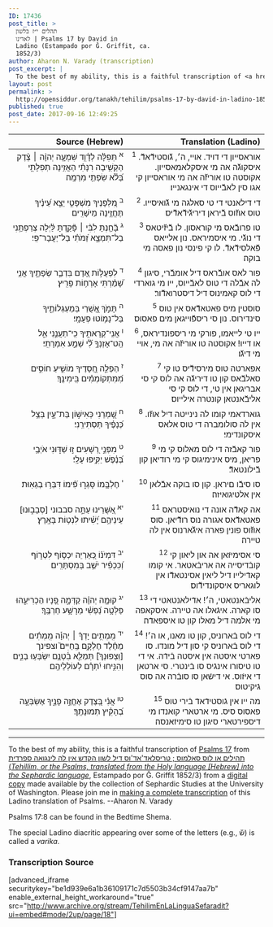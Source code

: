 ```yaml
---
ID: 17436
post_title: >
  תהלים י״ז בלשון
  לאדינו | Psalms 17 by David in
  Ladino (Estampado por Ǧ. Griffit, ca.
  1852/3)
author: Aharon N. Varady (transcription)
post_excerpt: |
  To the best of my ability, this is a faithful transcription of <a href="https://en.wikipedia.org/wiki/Psalm_17">Psalms 17</a> from תהילים או לוס סאלמוס ; טריסלאד'אד'וס דיל לשון הקדש אין לה לינגואה ספרדית (<em>Tehillim, or the Psalms, translated from the Holy language [Hebrew] into the Sephardic language</em>, Estampado por Ǧ. Griffit 1852/3) from a <a href="http://digitalcollections.lib.washington.edu/cdm/compoundobject/collection/p16786coll3/id/2453/rec/">digital copy</a> made available by the collection of Sephardic Studies at the University of Washington. Please join me in <a href="https://he.wikisource.org/wiki/%D7%9E%D7%A4%D7%AA%D7%97:Tehilim,_o_los_Salmos,_trezladados_del_leshon_ha-%E1%B8%B3odesh_en_la_lingua_Sefaradit.pdf">making a complete transcription</a> of this Ladino translation of Psalms. --Aharon N. Varady
layout: post
permalink: >
  http://opensiddur.org/tanakh/tehilim/psalms-17-by-david-in-ladino-1852/
published: true
post_date: 2017-09-16 12:49:25
---
```

<table style="margin-left: auto;margin-right: auto;" class="draggable">
<thead><tr><th id="x" style="text-align: right;">Source (Hebrew)</th><th style="text-align: right;">Translation (Ladino)</th></tr></thead>
<tbody>
<tr><td style="vertical-align:top;" width="46%">
<div class="liturgy" style="text-align: right;"><span lang="he">
<sup>א</sup>&nbsp;תְּפִלָּ֗ה לְדָ֫וִ֥ד 
שִׁמְעָ֤ה יְהוָ֨ה ׀ צֶ֗דֶק 
הַקְשִׁ֥יבָה רִנָּתִ֗י 
הַאֲזִ֥ינָה תְפִלָּתִ֑י בְּ֝לֹ֗א שִׂפְתֵ֥י מִרְמָֽה׃
</span></div></td>

<td style="vertical-align:top;" width="53%">
<div class="ladino" style="text-align: right;"><span lang="he">
<sup>1</sup>&nbsp;אוראסייון די דויד. 
אויי, ה׳, גﬞוסטידﬞאדﬞ. 
איסקוגﬞה אה מי איסקלאמאסייון. 
אקוסטה טו אוריזﬞה אה מי אוראסייון קי אגו סין לאבﬞייוס די אינגאנייו׃
</span></div></td></tr>


<tr><td style="vertical-align:top;" width="46%">
<div class="liturgy" style="text-align: right;"><span lang="he">
<sup>ב</sup>&nbsp;מִ֭לְּפָנֶיךָ מִשְׁפָּטִ֣י יֵצֵ֑א 
עֵ֝ינֶ֗יךָ תֶּחֱזֶ֥ינָה מֵישָׁרִֽים׃
</span></div></td>

<td style="vertical-align:top;" width="53%">
<div class="ladino" style="text-align: right;"><span lang="he">
<sup>2</sup>&nbsp;די דילאנטי די טי סאלגה מי גﬞואיסייו. 
טוס אוזﬞוס בﬞיראן דיריגﬞידﬞאדﬞיס׃ 
</span></div></td></tr>


<tr><td style="vertical-align:top;" width="46%">
<div class="liturgy" style="text-align: right;"><span lang="he">
<sup>ג</sup>&nbsp;בָּ֘חַ֤נְתָּ לִבִּ֨י ׀ 
פָּ֘קַ֤דְתָּ לַּ֗יְלָה 
צְרַפְתַּ֥נִי 
בַל־תִּמְצָ֑א 
זַ֝מֹּתִ֗י בַּל־יַעֲבָר־פִּֽי׃
</span></div></td>

<td style="vertical-align:top;" width="53%">
<div class="ladino" style="text-align: right;"><span lang="he">
<sup>3</sup>&nbsp;טו פרובﬞאס מי קוראסון. 
לו בﬞיזﬞיטאס די נוגﬞי. 
מי איסמיראס. 
נון אלייאס פﬞאלסידﬞאדﬞ. 
לו קי פינסי נון פאסה מי בוקה׃
</span></div></td></tr>


<tr><td style="vertical-align:top;" width="46%">
<div class="liturgy" style="text-align: right;"><span lang="he">
<sup>ד</sup>&nbsp;לִפְעֻלּ֣וֹת אָ֭דָם 
בִּדְבַ֣ר שְׂפָתֶ֑יךָ 
אֲנִ֥י שָׁ֝מַ֗רְתִּי אָרְח֥וֹת פָּרִֽיץ׃
</span></div></td>

<td style="vertical-align:top;" width="53%">
<div class="ladino" style="text-align: right;"><span lang="he">
<sup>4</sup>&nbsp;פור לאס אובﬞראס דיל אומבﬞרי, 
סיגון לה אבﬞלה די טוס לאבﬞייוס, 
ייו מי גוארדי די לוס קאמינוס דיל דיסטרואדﬞור׃
</span></div></td></tr>


<tr><td style="vertical-align:top;" width="46%">
<div class="liturgy" style="text-align: right;"><span lang="he">
<sup>ה</sup>&nbsp;תָּמֹ֣ךְ אֲ֭שֻׁרַי בְּמַעְגְּלוֹתֶ֑יךָ 
בַּל־נָמ֥וֹטּוּ פְעָמָֽי׃
</span></div></td>

<td style="vertical-align:top;" width="53%">
<div class="ladino" style="text-align: right;"><span lang="he">
<sup>5</sup>&nbsp;סוסטין מיס פאטאדﬞאס אין טוס סינדירוס. 
נון סי ריספﬞוייגאן מים פאסוס׃
</span></div></td></tr>


<tr><td style="vertical-align:top;" width="46%">
<div class="liturgy" style="text-align: right;"><span lang="he">
<sup>ו</sup>&nbsp;אֲנִֽי־קְרָאתִ֣יךָ 
כִֽי־תַעֲנֵ֣נִי אֵ֑ל 
הַֽט־אָזְנְךָ֥ לִ֝֗י שְׁמַ֣ע אִמְרָתִֽי׃
</span></div></td>

<td style="vertical-align:top;" width="53%">
<div class="ladino" style="text-align: right;"><span lang="he">
<sup>6</sup>&nbsp;ייו טי לייאמו, 
פורקי מי ריספונדיראס, או דייו! 
אקוסטה טו אוריזﬞה אה מי, אויי מי דיגﬞו׃
</span></div></td></tr>


<tr><td style="vertical-align:top;" width="46%">
<div class="liturgy" style="text-align: right;"><span lang="he">
<sup>ז</sup>&nbsp;הַפְלֵ֣ה חֲ֭סָדֶיךָ מוֹשִׁ֣יעַ חוֹסִ֑ים 
מִ֝מִּתְקוֹמְמִ֗ים בִּֽימִינֶֽךָ׃
</span></div></td>

<td style="vertical-align:top;" width="53%">
<div class="ladino" style="text-align: right;"><span lang="he">
<sup>7</sup>&nbsp;אפארטה טוס מירסידﬞיס טו קי סאלבﬞאס קון טו דיריגﬞה אה לוס קי סי אבריגאן אין טי, 
די לוס קי סי אליבﬞאנטאן קונטרה אילייוס׃
</span></div></td></tr>


<tr><td style="vertical-align:top;" width="46%">
<div class="liturgy" style="text-align: right;"><span lang="he">
<sup>ח</sup>&nbsp;שָׁ֭מְרֵנִי כְּאִישׁ֣וֹן בַּת־עָ֑יִן 
בְּצֵ֥ל כְּ֝נָפֶ֗יךָ תַּסְתִּירֵֽנִי׃
</span></div></td>

<td style="vertical-align:top;" width="53%">
<div class="ladino" style="text-align: right;"><span lang="he">
<sup>8</sup>&nbsp;גוארדאמי קומו לה נינייטה דיל אוזﬞו. 
אין לה סולומברה די טוס אלאס איסקונדימי׃
</span></div></td></tr>


<tr><td style="vertical-align:top;" width="46%">
<div class="liturgy" style="text-align: right;"><span lang="he">
<sup>ט</sup>&nbsp;מִפְּנֵ֣י רְ֭שָׁעִים ז֣וּ שַׁדּ֑וּנִי 
אֹיְבַ֥י בְּ֝נֶ֗פֶשׁ יַקִּ֥יפוּ עָלָֽי׃
</span></div></td>

<td style="vertical-align:top;" width="53%">
<div class="ladino" style="text-align: right;"><span lang="he">
<sup>9</sup>&nbsp;פור קאבﬞזה די לוס מאלוס קי מי פריאן, 
מיס אינימיגוס קי מי רודיאן קון בﬞילונטאדﬞ׃
</span></div></td></tr>


<tr><td style="vertical-align:top;" width="46%">
<div class="liturgy" style="text-align: right;"><span lang="he">
<sup>י</sup>&nbsp;חֶלְבָּ֥מוֹ סָּגְר֑וּ 
פִּ֝֗ימוֹ דִּבְּר֥וּ בְגֵאֽוּת׃
</span></div></td>

<td style="vertical-align:top;" width="53%">
<div class="ladino" style="text-align: right;"><span lang="he">
<sup>10</sup>&nbsp;סו סיבﬞו םיראן. 
קון סו בוקה אבﬞלאן אין אלטיגואיזה׃
</span></div></td></tr>


<tr><td style="vertical-align:top;" width="46%">
<div class="liturgy" style="text-align: right;"><span lang="he">
<sup>יא</sup>&nbsp;אַ֭שֻּׁרֵינוּ עַתָּ֣ה סבבוני [סְבָב֑וּנוּ]&nbsp;
עֵינֵיהֶ֥ם יָ֝שִׁ֗יתוּ לִנְט֥וֹת בָּאָֽרֶץ׃
</span></div></td>

<td style="vertical-align:top;" width="53%">
<div class="ladino" style="text-align: right;"><span lang="he">
<sup>11</sup>&nbsp;אה קאדﬞה אונה די נואיסטראס פאטאדﬞאס אגורה נוס רודﬞיאן. 
סוס אוזﬞוס פונין פארה איגֹﬞארנוס אין לה טיירה׃
</span></div></td></tr>


<tr><td style="vertical-align:top;" width="46%">
<div class="liturgy" style="text-align: right;"><span lang="he">
<sup>יב</sup>&nbsp;דִּמְיֹנ֗וֹ כְּ֭אַרְיֵה יִכְס֣וֹף לִטְר֑וֹף 
וְ֝כִכְפִ֗יר יֹשֵׁ֥ב בְּמִסְתָּרִֽים׃
</span></div></td>

<td style="vertical-align:top;" width="53%">
<div class="ladino" style="text-align: right;"><span lang="he">
<sup>12</sup>&nbsp;סי אסימיזֿאן אה און ליאון קי קובֿדיסייה אה אריבֿאטאר. 
אי קומו קאדֿילייו דיל ליאין אסינטאדﬞו אין לוגאריס איסקונדידﬞוס׃
</span></div></td></tr>


<tr><td style="vertical-align:top;" width="46%">
<div class="liturgy" style="text-align: right;"><span lang="he">
<sup>יג</sup>&nbsp;קוּמָ֤ה יְהוָ֗ה 
קַדְּמָ֣ה פָ֭נָיו הַכְרִיעֵ֑הוּ 
פַּלְּטָ֥ה נַ֝פְשִׁ֗י 
מֵרָשָׁ֥ע חַרְבֶּֽךָ׃
</span></div></td>

<td style="vertical-align:top;" width="53%">
<div class="ladino" style="text-align: right;"><span lang="he">
<sup>13</sup>&nbsp;אליבֿאנטאטי, ה׳! 
אדֿילאנטאטי די סו קארה. 
איגֿאלו אה טיירה. 
איסקאפה מי אלמה דיל מאלו קון טו איספאדֿה׃
</span></div></td></tr>


<tr><td style="vertical-align:top;" width="46%">
<div class="liturgy" style="text-align: right;"><span lang="he">
<sup>יד</sup>&nbsp;מִֽמְתִ֥ים יָדְךָ֨ ׀ יְהוָ֡ה 
מִֽמְתִ֬ים מֵחֶ֗לֶד 
חֶלְקָ֥ם בַּֽחַיִּים֮ 
וצפינך [וּֽצְפוּנְךָ֮] תְּמַלֵּ֪א בִ֫טְנָ֥ם 
יִשְׂבְּע֥וּ בָנִ֑ים 
וְהִנִּ֥יחוּ יִ֝תְרָ֗ם לְעוֹלְלֵיהֶֽם׃
</span></div></td>

<td style="vertical-align:top;" width="53%">
<div class="ladino" style="text-align: right;"><span lang="he">
<sup>14</sup>&nbsp;די לוס בֿארוניס, קון טו מאנו, או ה׳! 
די לוס בֿארוניס קי סון דיל מונדו. 
סו פארטי איסטה אין איסטה בֿידֿה. 
אי די טו טיסורו אינגֿיס סו בֿינטרי. 
סי ארטאן די איזֿוס. 
אי דישֿאן סו סובֿרה אה סוס גֿיקיטוס׃
</span></div></td></tr>


<tr><td style="vertical-align:top;" width="46%">
<div class="liturgy" style="text-align: right;"><span lang="he">
<sup>טו</sup>&nbsp;אֲנִ֗י בְּ֭צֶדֶק אֶחֱזֶ֣ה פָנֶ֑יךָ 
אֶשְׂבְּעָ֥ה בְ֝הָקִ֗יץ תְּמוּנָתֶֽךָ׃

</span></div></td>

<td style="vertical-align:top;" width="53%">
<div class="ladino" style="text-align: right;"><span lang="he">
<sup>15</sup>&nbsp;מה ייו אין גֿוסטידֿאדֿ בֿירי טוס פאסוס סיס. 
מי ארטארי קואנדו מי דיספירטארי סיגון טו סימיזֿאנסה׃
</span></div>
</td></tr>
</tbody></table>

<hr />

To the best of my ability, this is a faithful transcription of <a href="https://en.wikipedia.org/wiki/Psalm_17">Psalms 17</a> from <a href="http://opensiddur.org/works-in-progress/needing-transcription/ladino-translation-tehilim-1852/">תהילים או לוס סאלמוס ; טריסלאד'אד'וס דיל לשון הקדש אין לה לינגואה ספרדית (<em>Tehillim, or the Psalms, translated from the Holy language [Hebrew] into the Sephardic language</em></a>, Estampado por Ǧ. Griffit 1852/3) from a <a href="http://digitalcollections.lib.washington.edu/cdm/compoundobject/collection/p16786coll3/id/2453/rec/">digital copy</a> made available by the collection of Sephardic Studies at the University of Washington. Please join me in <a href="https://he.wikisource.org/wiki/%D7%9E%D7%A4%D7%AA%D7%97:Tehilim,_o_los_Salmos,_trezladados_del_leshon_ha-%E1%B8%B3odesh_en_la_lingua_Sefaradit.pdf">making a complete transcription</a> of this Ladino translation of Psalms. --Aharon N. Varady

Psalms 17:8 can be found in the Bedtime Shema.

The special Ladino diacritic appearing over some of the letters (e.g., שﬞ) is called a <em>varika</em>.

<h3>Transcription Source</h3>

[advanced_iframe securitykey="be1d939e6a1b36109171c7d5503b34cf9147aa7b" enable_external_height_workaround="true" src="http://www.archive.org/stream/TehilimEnLaLinguaSefaradit?ui=embed#mode/2up/page/18"]